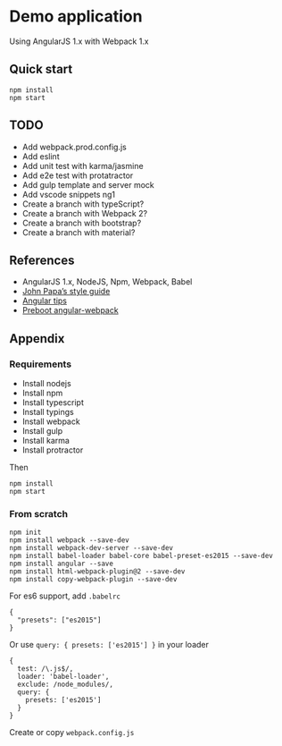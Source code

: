 # Demo application

Using AngularJS 1.x with Webpack 1.x

## Quick start
```
npm install
npm start
```

## TODO
- Add webpack.prod.config.js
- Add eslint
- Add unit test with karma/jasmine
- Add e2e test with protatractor
- Add gulp template and server mock
- Add vscode snippets ng1
- Create a branch with typeScript?
- Create a branch with Webpack 2?
- Create a branch with bootstrap?
- Create a branch with material?


## References
- AngularJS 1.x, NodeJS, Npm, Webpack, Babel
- [John Papa’s style guide](https://github.com/johnpapa/angular-styleguide)
- [Angular tips](http://angular-tips.com)
- [Preboot angular-webpack](https://github.com/preboot/angular-webpack)

## Appendix

### Requirements
- Install nodejs
- Install npm
- Install typescript
- Install typings
- Install webpack
- Install gulp
- Install karma
- Install protractor

Then
```
npm install
npm start
```

### From scratch
```
npm init
npm install webpack --save-dev
npm install webpack-dev-server --save-dev
npm install babel-loader babel-core babel-preset-es2015 --save-dev
npm install angular --save
npm install html-webpack-plugin@2 --save-dev
npm install copy-webpack-plugin --save-dev
```

For es6 support, add `.babelrc`
```
{
  "presets": ["es2015"]
}
```
Or use `query: { presets: ['es2015'] }` in your loader
```
{
  test: /\.js$/,
  loader: 'babel-loader',
  exclude: /node_modules/,
  query: {
    presets: ['es2015']
  }
}
```

Create or copy `webpack.config.js`
